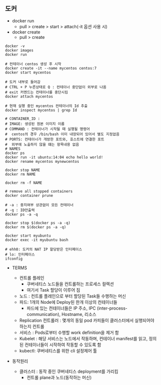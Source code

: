 


## 도커

- docker run
  - pull > create > start > attach(-it 옵션 사용 시)
- docker create
  - pull > create

```shell
docker -v
docker images
docker run 

# 컨테이너 centos 생성 후 시작
docker create -it --name mycentos centos:7
docker start mycentos

# 도커 내부로 들어감
# CTRL + P 누른상태로 Q : 컨테이너 중단없이 외부로 나옴
# exit 커멘드는 컨테이너를 중단시킴
docker attach mycentos

# 현재 실행 중인 mycentos 컨테이너의 Id 추출
docker inspect mycentos | grep Id

# CONTAINER_ID :
# IMAGE: 생성된 원본 이미지 이름
# COMMAND : 컨테이너가 시작될 때 실행될 명령어
#  centos의 경우 /bin/bash 이미 내장되어 있어서 별도 지정없음
# PORTS: 컨테이너가 개방한 포트와, 호스트에 연결한 포트
#  외부에 노출하지 않을 떄는 항목내용 없음
# NAMES
docker ps
docker run -it ubuntu:14:04 echo hello world!
docker rename mycentos mynewcentos

docker stop NAME
docker rm NAME

docker rm -f NAME

# remove all stopped containers
docker container prune

# -a : 중지여부 상관없이 모든 컨테이너
# -q : ID만출력
docker ps -a -q

docker stop $(docker ps -a -q)
docker rm $(docker ps -a -q)
```

```shell
docker start myubuntu
docker exec -it myubuntu bash

# ehh0: 도커의 NAT IP 할당받은 인터페이스
# lo: 인터페이스
ifconfig

```

- TERMS
  - 컨트롤 플레인
    - 쿠버네티스 노드들을 컨트롤하는 프로세스 컬렉션
    - 여기서 Task 할당이 이루어 짐
  - 노드 : 컨트롤 플레인으로 부터 할당된 Task들 수행하는 머신
  - 파드: 1개의 Node에 Deploy된 한개 이상의 컨테이너들
    - 파드에 있는 컨테이너들은 IP 주소, IPC (inter-process-communication), Hostname, 리소스
  - Replication 컨트롤러 : 몇개의 동일 pod 카피들이 클러스터에서 실행되어야 하는지 컨트롤
  - 서비스 : Pods로부터 수행할 work definition을 제거 함
  - Kubelet : 해당 서비스는 노드에서 작동하며, 컨테이너 manifest를 읽고, 정의된 컨테이너들이 시작하여 작동할 수 있도록 함
  - kubectl: 쿠버네티스를 위한 cli 설정제어 툴

- 동작원리
  - 클러스터 : 동작 중인 쿠버네티스 deployment를 가리킴
    - 컨트롤 plane과 노드(동작하는 머신)
  